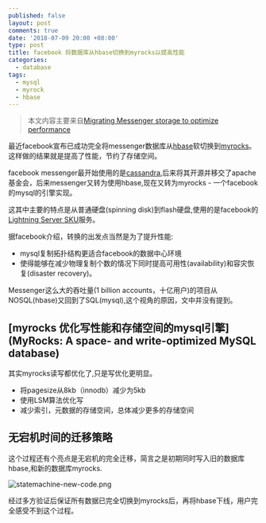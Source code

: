```yaml
---
published: false
layout: post
comments: true
date: '2018-07-09 20:00 +08:00'
type: post
title: facebook 将数据库从hbase切换到myrocks以提高性能
categories:
  - database
tags:
  - mysql
  - myrock
  - hbase
---
```

> 本文内容主要来自[Migrating Messenger storage to optimize performance](https://code.fb.com/data-infrastructure/migrating-messenger-storage-to-optimize-performance/) 

最近facebook宣布已成功完全将messenger数据库从[hbase](https://github.com/apache/hbase)软切换到[myrocks](https://github.com/facebook/mysql-5.6)。这样做的结果就是提高了性能，节约了存储空间。


facebook messenger最开始使用的是[cassandra](https://github.com/apache/cassandra),后来将其开源并移交了apache基金会，后来messenger又转为使用hbase,现在又转为myrocks - 一个facebook的mysql的引擎实现。

这其中主要的特点是从普通硬盘(spinning disk)到flash硬盘,使用的是facebook的[Lightning Server SKU](https://code.fb.com/data-center-engineering/introducing-lightning-a-flexible-nvme-jbof/)服务。

据facebook介绍，转换的出发点当然是为了提升性能:
- mysql复制拓扑结构更适合facebook的数据中心环境
- 使得能够在减少物理复制个数的情况下同时提高可用性(availability)和容灾恢复(disaster recovery)。

Messenger这么大的吞吐量(1 billion accounts，十亿用户)的项目从NOSQL(hbase)又回到了SQL(mysql),这个视角的原因，文中并没有提到。

## [myrocks 优化写性能和存储空间的mysql引擎](MyRocks: A space- and write-optimized MySQL database)
其实myrocks读写都优化了,只是写优化更明显。

- 将pagesize从8kb（innodb）减少为5kb
- 使用LSM算法优化写
- 减少索引，元数据的存储空间，总体减少更多的存储空间

## 无宕机时间的迁移策略
这个过程还有个亮点是无宕机的完全迁移，简言之是初期同时写入旧的数据库hbase,和新的数据库myrocks.

![statemachine-new-code.png]({{site.baseurl}}/assets/img/statemachine-new-code.png)

经过多方验证后保证所有数据已完全切换到myrocks后，再将hbase下线，用户完全感受不到这个过程。

